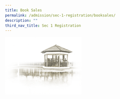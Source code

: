 ```yaml
---
title: Book Sales
permalink: /admission/sec-1-registration/booksales/
description: ""
third_nav_title: Sec 1 Registration
---
```





<img src="/images/pavilion.png" style="width:50%">